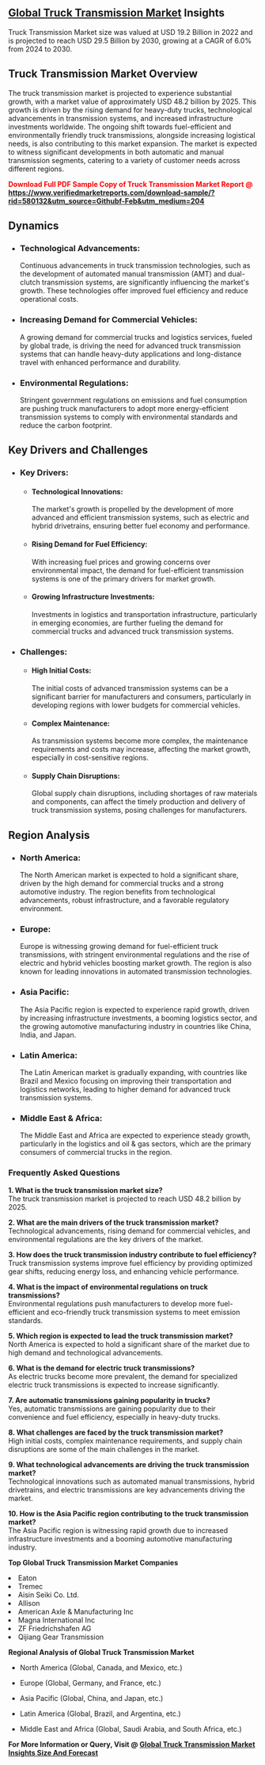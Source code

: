 <h2><a href="https://www.verifiedmarketreports.com/download-sample/?rid=580132&amp;utm_source=Githubf&amp;utm_medium=204" target="_blank">Global Truck Transmission Market</a> Insights</h2><p>Truck Transmission Market size was valued at USD 19.2 Billion in 2022 and is projected to reach USD 29.5 Billion by 2030, growing at a CAGR of 6.0% from 2024 to 2030.</p><p><h2>Truck Transmission Market Overview</h2> <p>The truck transmission market is projected to experience substantial growth, with a market value of approximately USD 48.2 billion by 2025. This growth is driven by the rising demand for heavy-duty trucks, technological advancements in transmission systems, and increased infrastructure investments worldwide. The ongoing shift towards fuel-efficient and environmentally friendly truck transmissions, alongside increasing logistical needs, is also contributing to this market expansion. The market is expected to witness significant developments in both automatic and manual transmission segments, catering to a variety of customer needs across different regions.</p> <p><strong><p><span class=""><span style="color: #ff0000;"><strong>Download Full PDF Sample Copy of Truck Transmission Market Report</strong> @ </span><a href="https://www.verifiedmarketreports.com/download-sample/?rid=580132&amp;utm_source=Githubf-Feb&amp;utm_medium=204" target="_blank">https://www.verifiedmarketreports.com/download-sample/?rid=580132&amp;utm_source=Githubf-Feb&amp;utm_medium=204</a></span></p></strong></p> <h2>Dynamics</h2> <ul> <li><h3>Technological Advancements:</h3> Continuous advancements in truck transmission technologies, such as the development of automated manual transmission (AMT) and dual-clutch transmission systems, are significantly influencing the market's growth. These technologies offer improved fuel efficiency and reduce operational costs.</li> <li><h3>Increasing Demand for Commercial Vehicles:</h3> A growing demand for commercial trucks and logistics services, fueled by global trade, is driving the need for advanced truck transmission systems that can handle heavy-duty applications and long-distance travel with enhanced performance and durability.</li> <li><h3>Environmental Regulations:</h3> Stringent government regulations on emissions and fuel consumption are pushing truck manufacturers to adopt more energy-efficient transmission systems to comply with environmental standards and reduce the carbon footprint.</li> </ul> <h2>Key Drivers and Challenges</h2> <ul> <li><h3>Key Drivers:</h3> <ul> <li><h4>Technological Innovations:</h4> The market's growth is propelled by the development of more advanced and efficient transmission systems, such as electric and hybrid drivetrains, ensuring better fuel economy and performance.</li> <li><h4>Rising Demand for Fuel Efficiency:</h4> With increasing fuel prices and growing concerns over environmental impact, the demand for fuel-efficient transmission systems is one of the primary drivers for market growth.</li> <li><h4>Growing Infrastructure Investments:</h4> Investments in logistics and transportation infrastructure, particularly in emerging economies, are further fueling the demand for commercial trucks and advanced truck transmission systems.</li> </ul> </li> <li><h3>Challenges:</h3> <ul> <li><h4>High Initial Costs:</h4> The initial costs of advanced transmission systems can be a significant barrier for manufacturers and consumers, particularly in developing regions with lower budgets for commercial vehicles.</li> <li><h4>Complex Maintenance:</h4> As transmission systems become more complex, the maintenance requirements and costs may increase, affecting the market growth, especially in cost-sensitive regions.</li> <li><h4>Supply Chain Disruptions:</h4> Global supply chain disruptions, including shortages of raw materials and components, can affect the timely production and delivery of truck transmission systems, posing challenges for manufacturers.</li> </ul> </li> </ul> <h2>Region Analysis</h2> <ul> <li><h3>North America:</h3> The North American market is expected to hold a significant share, driven by the high demand for commercial trucks and a strong automotive industry. The region benefits from technological advancements, robust infrastructure, and a favorable regulatory environment.</li> <li><h3>Europe:</h3> Europe is witnessing growing demand for fuel-efficient truck transmissions, with stringent environmental regulations and the rise of electric and hybrid vehicles boosting market growth. The region is also known for leading innovations in automated transmission technologies.</li> <li><h3>Asia Pacific:</h3> The Asia Pacific region is expected to experience rapid growth, driven by increasing infrastructure investments, a booming logistics sector, and the growing automotive manufacturing industry in countries like China, India, and Japan.</li> <li><h3>Latin America:</h3> The Latin American market is gradually expanding, with countries like Brazil and Mexico focusing on improving their transportation and logistics networks, leading to higher demand for advanced truck transmission systems.</li> <li><h3>Middle East & Africa:</h3> The Middle East and Africa are expected to experience steady growth, particularly in the logistics and oil & gas sectors, which are the primary consumers of commercial trucks in the region.</li> </ul> <h3>Frequently Asked Questions</h3> <p><strong>1. What is the truck transmission market size?</strong><br> The truck transmission market is projected to reach USD 48.2 billion by 2025.</p> <p><strong>2. What are the main drivers of the truck transmission market?</strong><br> Technological advancements, rising demand for commercial vehicles, and environmental regulations are the key drivers of the market.</p> <p><strong>3. How does the truck transmission industry contribute to fuel efficiency?</strong><br> Truck transmission systems improve fuel efficiency by providing optimized gear shifts, reducing energy loss, and enhancing vehicle performance.</p> <p><strong>4. What is the impact of environmental regulations on truck transmissions?</strong><br> Environmental regulations push manufacturers to develop more fuel-efficient and eco-friendly truck transmission systems to meet emission standards.</p> <p><strong>5. Which region is expected to lead the truck transmission market?</strong><br> North America is expected to hold a significant share of the market due to high demand and technological advancements.</p> <p><strong>6. What is the demand for electric truck transmissions?</strong><br> As electric trucks become more prevalent, the demand for specialized electric truck transmissions is expected to increase significantly.</p> <p><strong>7. Are automatic transmissions gaining popularity in trucks?</strong><br> Yes, automatic transmissions are gaining popularity due to their convenience and fuel efficiency, especially in heavy-duty trucks.</p> <p><strong>8. What challenges are faced by the truck transmission market?</strong><br> High initial costs, complex maintenance requirements, and supply chain disruptions are some of the main challenges in the market.</p> <p><strong>9. What technological advancements are driving the truck transmission market?</strong><br> Technological innovations such as automated manual transmissions, hybrid drivetrains, and electric transmissions are key advancements driving the market.</p> <p><strong>10. How is the Asia Pacific region contributing to the truck transmission market?</strong><br> The Asia Pacific region is witnessing rapid growth due to increased infrastructure investments and a booming automotive manufacturing industry.</p> </p><p><strong>Top Global Truck Transmission Market Companies</strong></p><div data-test-id=""><p><li>Eaton</li><li> Tremec</li><li> Aisin Seiki Co. Ltd.</li><li> Allison</li><li> American Axle & Manufacturing Inc</li><li> Magna International Inc</li><li> ZF Friedrichshafen AG</li><li> Qijiang Gear Transmission</li></p><div><strong>Regional Analysis of&nbsp;Global Truck Transmission Market</strong></div><ul><li dir="ltr"><p dir="ltr">North America&nbsp;(Global, Canada, and Mexico, etc.)</p></li><li dir="ltr"><p dir="ltr">Europe (Global, Germany, and France, etc.)</p></li><li dir="ltr"><p dir="ltr">Asia Pacific&nbsp;(Global, China, and Japan, etc.)</p></li><li dir="ltr"><p dir="ltr">Latin America&nbsp;(Global, Brazil, and Argentina, etc.)</p></li><li dir="ltr">Middle East and Africa&nbsp;(Global, Saudi Arabia, and South Africa, etc.)</li></ul><p><strong>For More Information or Query, Visit @&nbsp;</strong><strong><a href="https://www.verifiedmarketreports.com/product/truck-transmission-market/?utm_source=Githubf&amp;utm_medium=204" target="_blank">Global Truck Transmission Market Insights Size And Forecast</a></strong></p></div>
